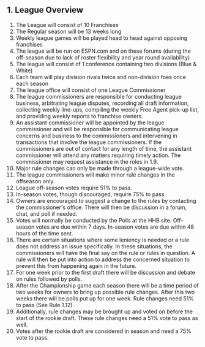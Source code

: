 ## 1. League Overview

1. The League will consist of 10 Franchises
1. The Regular season will be 13 weeks long
1. Weekly league games will be played head to head against opposing franchises
1. The league will be run on ESPN.com and on these forums (during the off-season due to lack of roster flexibility and year round availability)
1. The league will consist of 1 conference containing two divisions (Blue & White)
1. Each team will play division rivals twice and non-division foes once each season
1. The league office will consist of one League Commissioner
1. The league commissioners are responsible for conducting league business, arbitrating league disputes, recording all draft information, collecting weekly line-ups, compiling the weekly Free Agent pick-up list, and providing weekly reports to franchise owners.
1. An assistant commissioner will be appointed by the league commissioner and will be responsible for communicating league concerns and business to the commissioners and intervening in transactions that involve the league commissioners. If the commissioners are out of contact for any length of time, the assistant commissioner will attend any matters requiring timely action. The commissioner may request assistance in the roles in 1.9.
1. Major rule changes can only be made through a league-wide vote.
1. The league commissioners will make minor rule changes in the offseason only.
1. League off-season votes require 51% to pass.
1. In-season votes, though discouraged, require 75% to pass.
1. Owners are encouraged to suggest a change to the rules by contacting the commissioner's office. There will then be discussion in a forum, chat, and poll if needed.
1. Votes will normally be conducted by the Polls at the HHB site. Off-season votes are due within 7 days. In-season votes are due within 48 hours of the time sent.
1. There are certain situations where some leniency is needed or a rule does not address an issue specifically. In these situations, the commissioners will have the final say on the rule or rules in question. A rule will then be put into action to address the concerned situation to prevent this from happening again in the future.
1. For one week prior to the first draft there will be discussion and debate on rules followed by polls.
1. After the Championship game each season there will be a time period of two weeks for owners to bring up possible rule changes. After this two weeks there will be polls put up for one week. Rule changes need 51% to pass (See Rule 1.12).
1. Additionally, rule changes may be brought up and voted on before the start of the rookie draft. These rule changes need a 51% vote to pass as well.
1. Votes after the rookie draft are considered in season and need a 75% vote to pass.
